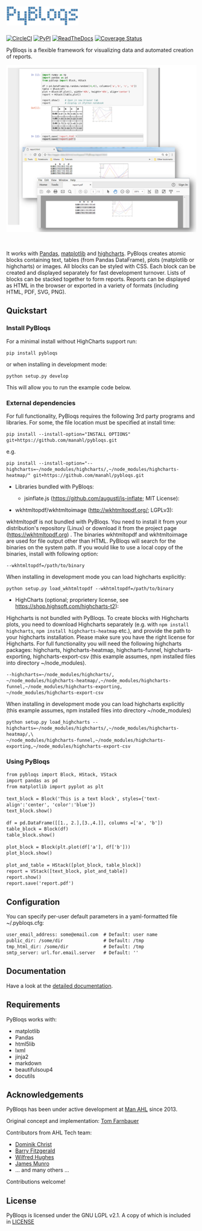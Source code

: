 # [![pybloqs](logo/logo50.png)](https://github.com/manahl/pybloqs)

[![CircleCI](https://circleci.com/gh/manahl/PyBloqs.svg?style=shield)](https://circleci.com/gh/manahl/PyBloqs)
[![PyPI](https://img.shields.io/pypi/pyversions/pybloqs.svg)]()
[![ReadTheDocs](https://readthedocs.org/projects/pybloqs/badge)](https://pybloqs.readthedocs.io)
[![Coverage Status](https://coveralls.io/repos/github/manahl/PyBloqs/badge.svg?branch=master)](https://coveralls.io/github/manahl/PyBloqs?branch=master)

PyBloqs is a flexible framework for visualizing data and automated creation of reports. 

![pybloqs in use in ipython notebook](pybloqs_in_notebook.png)

&nbsp;

It works with [Pandas](http://pandas.pydata.org), [matplotlib](http://matplotlib.org) and 
[highcharts](http://www.highcharts.com). PyBloqs creates atomic blocks containing text, tables (from Pandas DataFrame), 
plots (matplotlib or highcharts) or images. All blocks can be styled with CSS. Each block can be created and displayed 
separately for fast development turnover. Lists of blocks can be stacked together to form reports. Reports can be displayed as HTML in the browser or exported in a variety of formats (including HTML, PDF, SVG, PNG).

## Quickstart

### Install PyBloqs

For a minimal install without HighCharts support run:

```
pip install pybloqs
```
or when installing in development mode:
```
python setup.py develop
```

This will allow you to run the example code below.

### External dependencies

For full functionality, PyBloqs requires the following 3rd party programs and libraries. For some, the file location must be specified at install time:
```
pip install --install-option="INSTALL OPTIONS" git+https://github.com/manahl/pybloqs.git
```
e.g.

```
pip install --install-option="--highcharts=~/node_modules/highcharts/,~/node_modules/highcharts-heatmap/" git+https://github.com/manahl/pybloqs.git
```


- Libraries bundled with PyBloqs: 
  - jsinflate.js (https://github.com/augustl/js-inflate; MIT License):


- wkhtmltopdf/wkhtmltoimage (http://wkhtmltopdf.org/; LGPLv3):

wkhtmltopdf is not bundled with PyBloqs. You need to install it from your distribution's repository (Linux) or download it from the project page (https://wkhtmltopdf.org) . The binaries wkhtmltopdf and wkhtmltoimage are used for file output other than HTML. PyBloqs will search for the binaries on the system path. If you would like to use a local copy of the binaries, install with following option:
```
--wkhtmltopdf=/path/to/binary
```  


When installing in development mode you can load highcharts explicitly:
```
python setup.py load_wkhtmltopdf --wkhtmltopdf=/path/to/binary
```

- HighCharts (optional; proprietery license, see https://shop.highsoft.com/highcharts-t2):

Highcharts is not bundled with PyBloqs. To create blocks with Highcharts plots, you need to download Highcharts 
separately (e.g. with `npm install highcharts`, `npm install highcharts-heatmap` etc.), and provide the path to your 
highcharts installation. Please make sure you have the right license for Highcharts. For full functionality you will 
need the following highcharts packages: highcharts, highcharts-heatmap, highcharts-funnel, highcharts-exporting, 
highcharts-export-csv (this example assumes, npm installed files into directory ~/node_modules).

```
--highcharts=~/node_modules/highcharts/,
~/node_modules/highcharts-heatmap/,~/node_modules/highcharts-funnel,~/node_modules/highcharts-exporting,
~/node_modules/highcharts-export-csv
```

When installing in development mode you can load highcharts explicitly (this example assumes, npm installed files into directory ~/node_modules)
```
python setup.py load_highcharts --highcharts=~/node_modules/highcharts/,~/node_modules/highcharts-heatmap/,\
~/node_modules/highcharts-funnel,~/node_modules/highcharts-exporting,~/node_modules/highcharts-export-csv
```

### Using PyBloqs

```
from pybloqs import Block, HStack, VStack
import pandas as pd
from matplotlib import pyplot as plt

text_block = Block('This is a text block', styles={'text-align':'center', 'color':'blue'})
text_block.show()

df = pd.DataFrame([[1., 2.],[3.,4.]], columns =['a', 'b'])
table_block = Block(df)
table_block.show()

plot_block = Block(plt.plot(df['a'], df['b']))
plot_block.show()

plot_and_table = HStack([plot_block, table_block])
report = VStack([text_block, plot_and_table])
report.show()
report.save('report.pdf')
```

## Configuration

You can specify per-user default parameters in a yaml-formatted file ~/.pybloqs.cfg:
```
user_email_address: some@email.com  # Default: user name 
public_dir: /some/dir               # Default: /tmp
tmp_html_dir: /some/dir             # Default: /tmp
smtp_server: url.for.email.server   # Default: ''
```

## Documentation

Have a look at the [detailed documentation](https://pybloqs.readthedocs.io).

## Requirements

PyBloqs works with:

  * matplotlib
  * Pandas
  * html5lib
  * lxml
  * jinja2
  * markdown
  * beautifulsoup4
  * docutils

## Acknowledgements

PyBloqs has been under active development at [Man AHL](http://www.ahl.com/) since 2013.

Original concept and implementation: [Tom Farnbauer](https://github.com/SleepingPills)

Contributors from AHL Tech team:

 * [Dominik Christ](https://github.com/DominikMChrist)
 * [Barry Fitzgerald](https://github.com/pablojim)
 * [Wilfred Hughes](https://github.com/wilfred)
 * [James Munro](https://github.com/jamesmunro)
 * ... and many others ...

Contributions welcome!

## License

PyBloqs is licensed under the GNU LGPL v2.1.  A copy of which is included in [LICENSE](LICENSE)
